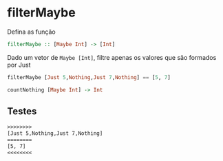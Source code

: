 # filterMaybe

Defina as função

```hs
filterMaybe :: [Maybe Int] -> [Int]
```

Dado um vetor de `Maybe [Int]`, filtre apenas os valores que são formados por Just

```hs
filterMaybe [Just 5,Nothing,Just 7,Nothing] == [5, 7]
```

```hs
countNothing [Maybe Int] -> Int
```

## Testes

```txt
>>>>>>>>
[Just 5,Nothing,Just 7,Nothing]
========
[5, 7]
<<<<<<<<

```
